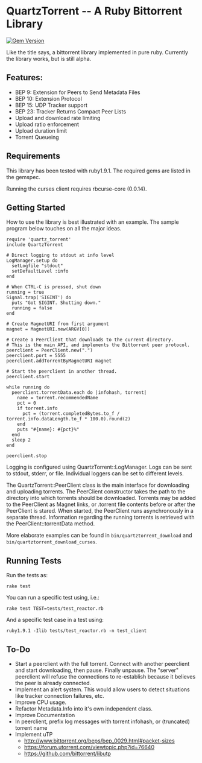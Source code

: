 QuartzTorrent -- A Ruby Bittorrent Library 
==========================================

[![Gem Version](https://badge.fury.io/rb/quartz_torrent.png)](http://badge.fury.io/rb/quartz\_torrent)

Like the title says, a bittorrent library implemented in pure ruby. Currently 
the library works, but is still alpha.

Features:
---------

  - BEP 9:  Extension for Peers to Send Metadata Files 
  - BEP 10: Extension Protocol 
  - BEP 15: UDP Tracker support
  - BEP 23: Tracker Returns Compact Peer Lists
  - Upload and download rate limiting
  - Upload ratio enforcement
  - Upload duration limit
  - Torrent Queueing

Requirements
------------

This library has been tested with ruby1.9.1. The required gems are listed in the gemspec.

Running the curses client requires rbcurse-core (0.0.14).

Getting Started
---------------

How to use the library is best illustrated with an example. The sample program below touches on all the
major ideas.

    require 'quartz_torrent'
    include QuartzTorrent
    
    # Direct logging to stdout at info level
    LogManager.setup do
      setLogfile "stdout"
      setDefaultLevel :info
    end
    
    # When CTRL-C is pressed, shut down
    running = true
    Signal.trap('SIGINT') do
      puts "Got SIGINT. Shutting down."
      running = false
    end
    
    # Create MagnetURI from first argument
    magnet = MagnetURI.new(ARGV[0])
    
    # Create a PeerClient that downloads to the current directory. 
    # This is the main API, and implements the Bittorrent peer protocol. 
    peerclient = PeerClient.new(".")
    peerclient.port = 5555
    peerclient.addTorrentByMagnetURI magnet
    
    # Start the peerclient in another thread.
    peerclient.start
    
    while running do
      peerclient.torrentData.each do |infohash, torrent|
        name = torrent.recommendedName
        pct = 0
        if torrent.info
          pct = (torrent.completedBytes.to_f / torrent.info.dataLength.to_f * 100.0).round(2)
        end
        puts "#{name}: #{pct}%"
      end
      sleep 2
    end
    
    peerclient.stop

Logging is configured using QuartzTorrent::LogManager. Logs can be sent to stdout, stderr, or file. Individual loggers can be set to different levels. 

The QuartzTorrent::PeerClient class is the main interface for downloading and uploading torrents. The PeerClient constructor takes the path to the 
directory into which torrents should be downloaded. Torrents may be  added to the PeerClient as Magnet links, or .torrent file contents before or after 
the PeerClient is stared. When started, the PeerClient runs asynchronously in a separate thread. Information regarding the running torrents is retrieved
with the PeerClient::torrentData method.

More elaborate examples can be found in `bin/quartztorrent_download` and `bin/quartztorrent_download_curses`. 

Running Tests
-------------

Run the tests as:

    rake test

You can run a specific test using, i.e.:

    rake test TEST=tests/test_reactor.rb

And a specific test case in a test using:

    ruby1.9.1 -Ilib tests/test_reactor.rb -n test_client


To-Do
-----
  - Start a peerclient with the full torrent. Connect with another peerclient and start downloading, then pause.
    Finally unpause. The "server" peerclient will refuse the connections to re-establish because it believes the
    peer is already connected.
  - Implement an alert system. This would allow users to detect situations like tracker connection failures, etc.
  - Improve CPU usage. 
  - Refactor Metadata.Info into it's own independent class.
  - Improve Documentation
  - In peerclient, prefix log messages with torrent infohash, or (truncated) torrent name
  - Implement uTP
    - <http://www.bittorrent.org/beps/bep_0029.html#packet-sizes>
    - <https://forum.utorrent.com/viewtopic.php?id=76640>
    - <https://github.com/bittorrent/libutp>
  
